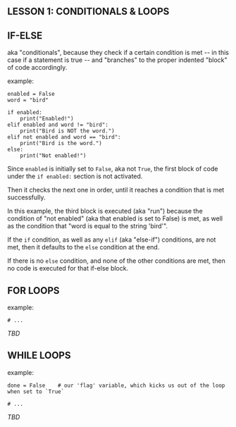## LESSON 1: CONDITIONALS & LOOPS

## IF-ELSE

aka "conditionals", because they check if a certain condition is met -- in this case if a statement is true -- and "branches" to the proper indented "block" of code accordingly.

example:
```
enabled = False
word = "bird"

if enabled:
	print("Enabled!")
elif enabled and word != "bird":
	print("Bird is NOT the word.")
elif not enabled and word == "bird":
	print("Bird is the word.")
else:
	print("Not enabled!")
```

Since `enabled` is initially set to `False`, aka not `True`, the first block of code under the `if enabled:` section is not activated.

Then it checks the next one in order, until it reaches a condition that is met successfully.

In this example, the third block is executed (aka "run") because the condition of "not enabled" (aka that enabled is set to False) is met, as well as the condition that "word is equal to the string 'bird'".

If the `if` condition, as well as any `elif` (aka "else-if") conditions, are not met, then it defaults to the `else` condition at the end.

If there is no `else` condition, and none of the other conditions are met, then no code is executed for that if-else block.


## FOR LOOPS

example:
```
# ...
```

*TBD*


## WHILE LOOPS

example:
```
done = False    # our 'flag' variable, which kicks us out of the loop when set to `True`

# ...
```

*TBD*
